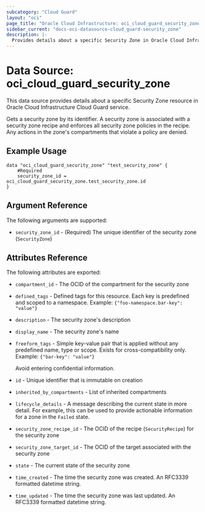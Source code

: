 ```yaml
---
subcategory: "Cloud Guard"
layout: "oci"
page_title: "Oracle Cloud Infrastructure: oci_cloud_guard_security_zone"
sidebar_current: "docs-oci-datasource-cloud_guard-security_zone"
description: |-
  Provides details about a specific Security Zone in Oracle Cloud Infrastructure Cloud Guard service
---
```


# Data Source: oci_cloud_guard_security_zone
This data source provides details about a specific Security Zone resource in Oracle Cloud Infrastructure Cloud Guard service.

Gets a security zone by its identifier. A security zone is associated with a security zone recipe and enforces all security zone policies in the recipe. Any actions in the zone's compartments that violate a policy are denied.

## Example Usage

```hcl
data "oci_cloud_guard_security_zone" "test_security_zone" {
	#Required
	security_zone_id = oci_cloud_guard_security_zone.test_security_zone.id
}
```

## Argument Reference

The following arguments are supported:

* `security_zone_id` - (Required) The unique identifier of the security zone (`SecurityZone`)


## Attributes Reference

The following attributes are exported:

* `compartment_id` - The OCID of the compartment for the security zone
* `defined_tags` - Defined tags for this resource. Each key is predefined and scoped to a namespace. Example: `{"foo-namespace.bar-key": "value"}` 
* `description` - The security zone's description
* `display_name` - The security zone's name
* `freeform_tags` - Simple key-value pair that is applied without any predefined name, type or scope. Exists for cross-compatibility only. Example: `{"bar-key": "value"}`

	Avoid entering confidential information. 
* `id` - Unique identifier that is immutable on creation
* `inherited_by_compartments` - List of inherited compartments
* `lifecycle_details` - A message describing the current state in more detail. For example, this can be used to provide actionable information for a zone in the `Failed` state.
* `security_zone_recipe_id` - The OCID of the recipe (`SecurityRecipe`) for the security zone
* `security_zone_target_id` - The OCID of the target associated with the security zone
* `state` - The current state of the security zone
* `time_created` - The time the security zone was created. An RFC3339 formatted datetime string.
* `time_updated` - The time the security zone was last updated. An RFC3339 formatted datetime string.

